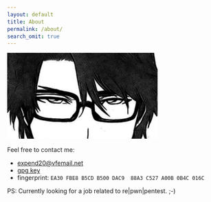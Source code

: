 ```yaml
---
layout: default
title: About
permalink: /about/
search_omit: true
---
```


![](/assets/image/Aizen.png)

Feel free to contact me: 

 * expend20@vfemail.net
 * [gpg key](/assets/gpg.pub) 
 * fingerprint: `EA30 FBE8 B5CD B500 DAC9  88A3 C527 A00B 0B4C 016C` 

PS: Currently looking for a job related to re|pwn|pentest. ;-)

